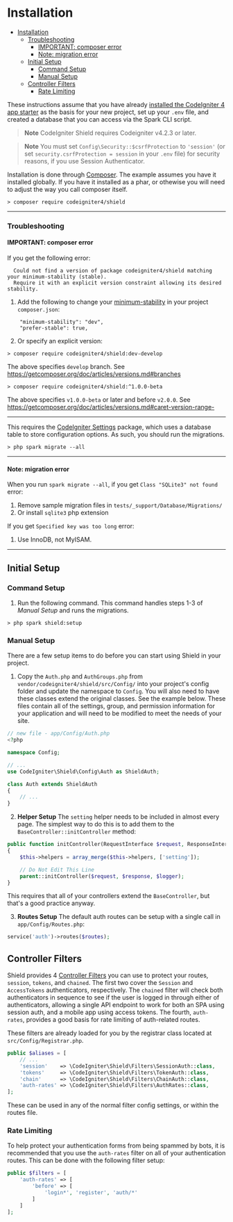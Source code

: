 # Installation

- [Installation](#installation)
    - [Troubleshooting](#troubleshooting)
      - [IMPORTANT: composer error](#important-composer-error)
      - [Note: migration error](#note-migration-error)
  - [Initial Setup](#initial-setup)
    - [Command Setup](#command-setup)
    - [Manual Setup](#manual-setup)
  - [Controller Filters](#controller-filters)
    - [Rate Limiting](#rate-limiting)

These instructions assume that you have already [installed the CodeIgniter 4 app starter](https://codeigniter.com/user_guide/installation/installing_composer.html) as the basis for your new project, set up your `.env` file, and created a database that you can access via the Spark CLI script.

> **Note**
> CodeIgniter Shield requires Codeigniter v4.2.3 or later.

> **Note**
> You must set ``Config\Security::$csrfProtection`` to `'session'` (or set `security.csrfProtection = session` in your `.env` file) for security reasons, if you use Session Authenticator.

Installation is done through [Composer](https://getcomposer.org). The example assumes you have it installed globally.
If you have it installed as a phar, or othewise you will need to adjust the way you call composer itself.

```
> composer require codeigniter4/shield
```

---

### Troubleshooting

#### IMPORTANT: composer error

If you get the following error:

```
  Could not find a version of package codeigniter4/shield matching your minimum-stability (stable).
  Require it with an explicit version constraint allowing its desired stability.
```

1. Add the following to change your [minimum-stability](https://getcomposer.org/doc/articles/versions.md#minimum-stability) in your project `composer.json`:

```
    "minimum-stability": "dev",
    "prefer-stable": true,
```

2. Or specify an explicit version:

```
> composer require codeigniter4/shield:dev-develop
```

The above specifies `develop` branch.
See https://getcomposer.org/doc/articles/versions.md#branches

```
> composer require codeigniter4/shield:^1.0.0-beta
```

The above specifies `v1.0.0-beta` or later and before `v2.0.0`.
See https://getcomposer.org/doc/articles/versions.md#caret-version-range-

---

This requires the [CodeIgniter Settings](https://github.com/codeigniter4/settings) package, which uses a database
table to store configuration options. As such, you should run the migrations.

```
> php spark migrate --all
```

---

#### Note: migration error

When you run `spark migrate --all`, if you get `Class "SQLite3" not found` error:

1. Remove sample migration files in `tests/_support/Database/Migrations/`
2. Or install `sqlite3` php extension

If you get `Specified key was too long` error:

1. Use InnoDB, not MyISAM.

---

## Initial Setup

### Command Setup

1. Run the following command. This command handles steps 1-3 of *Manual Setup* and runs the migrations.

```
> php spark shield:setup
```

### Manual Setup

There are a few setup items to do before you can start using Shield in
your project.

1. Copy the `Auth.php` and  `AuthGroups.php` from `vendor/codeigniter4/shield/src/Config/` into your project's config folder and update the namespace to `Config`. You will also need to have these classes extend the original classes. See the example below. These files contain all of the settings, group, and permission information for your application and will need to be modified to meet the needs of your site.

```php
// new file - app/Config/Auth.php
<?php

namespace Config;

// ...
use CodeIgniter\Shield\Config\Auth as ShieldAuth;

class Auth extends ShieldAuth
{
    // ...
}
```

2. **Helper Setup** The `setting` helper needs to be included in almost every page. The simplest way to do this is to add them to the `BaseController::initController` method:

```php
public function initController(RequestInterface $request, ResponseInterface $response, LoggerInterface $logger)
{
    $this->helpers = array_merge($this->helpers, ['setting']);

    // Do Not Edit This Line
    parent::initController($request, $response, $logger);
}
```

This requires that all of your controllers extend the `BaseController`, but that's a good practice anyway.

3. **Routes Setup** The default auth routes can be setup with a single call in `app/Config/Routes.php`:

```php
service('auth')->routes($routes);
```

## Controller Filters

Shield provides 4 [Controller Filters](https://codeigniter.com/user_guide/incoming/filters.html) you can
use to protect your routes, `session`, `tokens`, and `chained`. The first two cover the `Session` and
`AccessTokens` authenticators, respectively. The `chained` filter will check both authenticators in sequence
to see if the user is logged in through either of authenticators, allowing a single API endpoint to
work for both an SPA using session auth, and a mobile app using access tokens. The fourth, `auth-rates`,
provides a good basis for rate limiting of auth-related routes.

These filters are already loaded for you by the registrar class located at `src/Config/Registrar.php`.

```php
public $aliases = [
    // ...
    'session'    => \CodeIgniter\Shield\Filters\SessionAuth::class,
    'tokens'     => \CodeIgniter\Shield\Filters\TokenAuth::class,
    'chain'      => \CodeIgniter\Shield\Filters\ChainAuth::class,
    'auth-rates' => \CodeIgniter\Shield\Filters\AuthRates::class,
];
```

These can be used in any of the normal filter config settings, or within the routes file.

### Rate Limiting

To help protect your authentication forms from being spammed by bots, it is recommended that you use
the `auth-rates` filter on all of your authentication routes. This can be done with the following
filter setup:

```php
public $filters = [
    'auth-rates' => [
        'before' => [
            'login*', 'register', 'auth/*'
        ]
    ]
];
```

